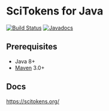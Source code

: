 # SciTokens for Java

[![Build Status](https://travis-ci.org/scitokens/scitokens-java.svg?branch=master)](https://travis-ci.org/scitokens/scitokens-java)
[![Javadocs](https://www.javadoc.io/badge/org.scitokens/scitokens-client.svg)](https://www.javadoc.io/doc/org.scitokens/scitokens-client)

## Prerequisites

* Java 8+
* [Maven](https://maven.apache.org/) 3.0+

## Docs

https://scitokens.org/
